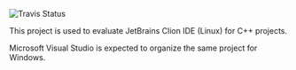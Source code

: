 ![Travis Status](https://travis-ci.org/amaruk/ClionExample.svg?branch=master)

This project is used to evaluate JetBrains Clion IDE (Linux) for C++ projects.

Microsoft Visual Studio is expected to organize the same project for Windows.